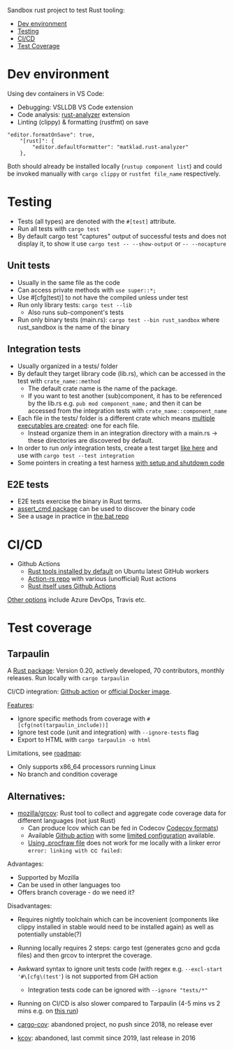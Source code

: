 Sandbox rust project to test Rust tooling:

- [Dev environment](#dev-environment)
- [Testing](#testing)
- [CI/CD](#cicd)
- [Test Coverage](#test-coverage)

# Dev environment
Using dev containers in VS Code: 
- Debugging: VSLLDB VS Code extension
- Code analysis: [rust-analyzer](https://marketplace.visualstudio.com/items?itemName=matklad.rust-analyzer) extension
- Linting (clippy) & formatting (rustfmt) on save
```
"editor.formatOnSave": true, 
    "[rust]": { 
        "editor.defaultFormatter": "matklad.rust-analyzer"
    },
```
Both should already be installed locally (`rustup component list`) and could be invoked manually with `cargo clippy`
or `rustfmt file_name` respectively.

# Testing
- Tests (all types) are denoted with the `#[test]` attribute.
- Run all tests with `cargo test`
- By default cargo test "captures" output of successful tests and does not display it, to show it use `cargo test --
--show-output` or `-- --nocapture`

## Unit tests
- Usually in the same file as the code
- Can access private methods with `use super::*;`
- Use #[cfg(test)] to not have the compiled unless under test
- Run only library tests: `cargo test --lib`
  - Also runs sub-component's tests
- Run only binary tests (main.rs): `cargo test --bin rust_sandbox` where rust_sandbox is the name of the binary

## Integration tests
- Usually organized in a tests/ folder
- By default they target library code (lib.rs), which can be accessed in the test with `crate_name::method`
  - The default crate name is the name of the package.
  - If you want to test another (sub)component, it has to be referenced by the lib.rs e.g. `pub mod
    component_name;` and then it can be accessed from the integration tests with
    `crate_name::component_name`
- Each file in the tests/ folder is a different crate which means [multiple executables are created](https://mozilla.github.io/application-services/book/design/test-faster.html#appendix-how-to-avoid-redundant-compiles-for-benchmarks-and-integration-tests): one for each file.
  - Instead organize them in an integration directory with a main.rs -> these directories are
    discovered by default.
- In order to run *only* integration tests, create a test target [like
  here](https://joshleeb.com/blog/rust-integration-tests/) and use with `cargo test --test integration` 
- Some pointers in creating a test harness [with setup and shutdown
  code](https://tjtelan.com/blog/rust-custom-test-harness/)

## E2E tests
- E2E tests exercise the binary in Rust terms.
- [assert_cmd package](https://crates.io/crates/assert_cmd) can be used to discover the binary code
- See a usage in practice in [the bat
  repo](https://github.com/sharkdp/bat/blob/master/tests/integration_tests.rs)

# CI/CD
- Github Actions
  - [Rust tools
    installed by default](https://github.com/actions/virtual-environments/blob/ubuntu20/20220227.1/images/linux/Ubuntu2004-Readme.md#rust-tools)
    on Ubuntu latest GitHub workers
  - [Action-rs repo](https://github.com/actions-rs) with various (unofficial) Rust actions
  - [Rust itself uses Github
    Actions](https://blog.rust-lang.org/inside-rust/2020/07/23/rust-ci-is-moving-to-github-actions.html)
  
[Other options](https://doc.rust-lang.org/cargo/guide/continuous-integration.html) include Azure
DevOps, Travis etc.  

# Test coverage
## Tarpaulin
A [Rust package](https://crates.io/crates/cargo-tarpaulin): Version 0.20, actively developed, 70 contributors, monthly releases.
Run locally with `cargo tarpaulin` 

CI/CD integration: [Github action](https://github.com/marketplace/actions/rust-tarpaulin) or
[official Docker
image](https://github.com/xd009642/tarpaulin#github-actions).

[Features](https://github.com/xd009642/tarpaulin#features):  
- Ignore specific methods from coverage with `#[cfg(not(tarpaulin_include))]`
- Ignore test code (unit and integration) with `--ignore-tests` flag
- Export to HTML with `cargo tarpaulin -o html`

Limitations, see [roadmap](https://github.com/xd009642/tarpaulin#roadmap):  
- Only supports x86_64 processors running Linux
- No branch and condition coverage

## Alternatives:
- [mozilla/grcov](https://github.com/mozilla/grcov#example-how-to-generate-gcda-files-for-a-rust-project):
  Rust tool to collect and aggregate code coverage data for different languages (not just Rust)
  - Can produce lcov which can be fed in Codecov [Codecov
    formats](https://docs.codecov.com/docs/supported-report-formats))
  - Available [Github action](https://github.com/actions-rs/grcov) with some [limited configuration](https://github.com/actions-rs/grcov#config) available.
  - [Using .procfraw
    file](https://github.com/mozilla/grcov#example-how-to-generate-source-based-coverage-for-a-rust-project)
    does not work for me locally with a linker error `error: linking with `cc` failed:`

Advantages:

  - Supported by Mozilla
  - Can be used in other languages too
  - Offers branch coverage - do we need it?

Disadvantages:

  - Requires nightly toolchain which can be incovenient (components like clippy installed in stable
    would need to be installed again) as well as potentially unstable(?)
  - Running locally requires 2 steps: cargo test (generates gcno and gcda files) and then grcov to interpret the coverage.
  - Awkward syntax to ignore unit tests code (with regex e.g. `--excl-start '#\[cfg\(test'`) is not
    supported from GH action
    - Integration tests code can be ignored with `--ignore "tests/*"`
  - Running on CI/CD is also slower compared to Tarpaulin (4-5 mins vs 2 mins e.g. on [this run](https://github.com/spygi/rust-sandbox/actions/runs/2064833924))

- [cargo-cov](https://github.com/kennytm/cov): abandoned project, no push since 2018, no release
  ever

- [kcov](https://github.com/kennytm/cargo-kcov): abandoned, last commit since 2019, last release in 2016
